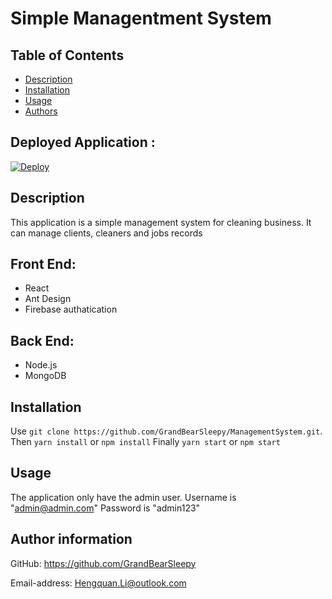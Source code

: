 # Simple Managentment System


## Table of Contents

- [Description](#Description)
- [Installation](#Installation)
- [Usage](#Usage)
- [Authors](#Authors)

## Deployed Application : 

[![Deploy](https://www.herokucdn.com/deploy/button.svg)](https://management-react.herokuapp.com/)
## Description
This application is a simple management system for cleaning business.
It can manage clients, cleaners and jobs records

## Front End:

 * React
 * Ant Design
 * Firebase authatication

## Back End:

 * Node.js
 * MongoDB

## Installation 

Use `git clone https://github.com/GrandBearSleepy/ManagementSystem.git`.
Then `yarn install` or `npm install`
Finally `yarn start` or `npm start` 

## Usage 

The application only have the admin user.
Username is "admin@admin.com"
Password is "admin123"

## Author information

  GitHub: https://github.com/GrandBearSleepy

  Email-address: Hengquan.Li@outlook.com


